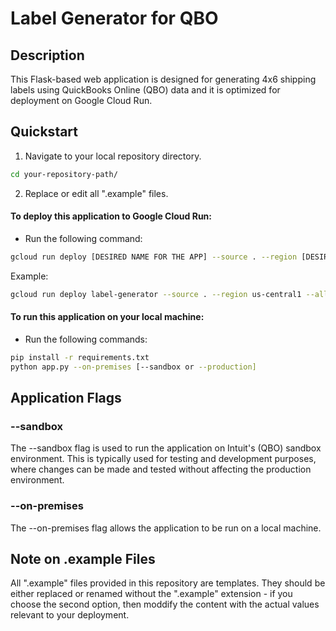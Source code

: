 # Label Generator for QBO

## Description

This Flask-based web application is designed for generating 4x6 shipping labels using QuickBooks Online (QBO) data and it is optimized for deployment on Google Cloud Run.

## Quickstart

1. Navigate to your local repository directory.

```bash
cd your-repository-path/
```

2. Replace or edit all ".example" files.

#### To deploy this application to Google Cloud Run:

- Run the following command:

```bash
gcloud run deploy [DESIRED NAME FOR THE APP] --source . --region [DESIRED REGION] --allow-unauthenticated --memory 1G
```

Example:

```bash
gcloud run deploy label-generator --source . --region us-central1 --allow-unauthenticated --memory 1G
```

#### To run this application on your local machine:

- Run the following commands:

```bash
pip install -r requirements.txt
python app.py --on-premises [--sandbox or --production]
```

## Application Flags

### --sandbox

The --sandbox flag is used to run the application on Intuit's (QBO) sandbox environment. This is typically used for testing and development purposes, where changes can be made and tested without affecting the production environment.

### --on-premises

The --on-premises flag allows the application to be run on a local machine.

## Note on .example Files

All ".example" files provided in this repository are templates. They should be either replaced or renamed without the ".example" extension - if you choose the second option, then moddify the content with the actual values relevant to your deployment.
